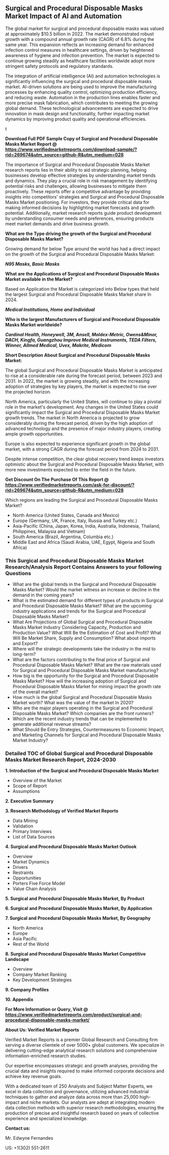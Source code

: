 <h2>Surgical and Procedural Disposable Masks Market Impact of AI and Automation</h2><p>The global market for surgical and procedural disposable masks was valued at approximately $10.5 billion in 2022. The market demonstrated robust growth with a compound annual growth rate (CAGR) of 6.8% during the same year. This expansion reflects an increasing demand for enhanced infection control measures in healthcare settings, driven by heightened awareness of hygiene and infection prevention. The market is expected to continue growing steadily as healthcare facilities worldwide adopt more stringent safety protocols and regulatory standards.</p><p>The integration of artificial intelligence (AI) and automation technologies is significantly influencing the surgical and procedural disposable masks market. AI-driven solutions are being used to improve the manufacturing processes by enhancing quality control, optimizing production efficiency, and reducing waste. Automation in the production lines enables faster and more precise mask fabrication, which contributes to meeting the growing global demand. These technological advancements are expected to drive innovation in mask design and functionality, further impacting market dynamics by improving product quality and operational efficiencies.</p>t</p><p id="" class=""><strong>Download Full PDF Sample Copy of Surgical and Procedural Disposable Masks Market Report @ <a href="https://www.verifiedmarketreports.com/download-sample/?rid=269674&utm_source=github-R&utm_medium=028" target="_blank">https://www.verifiedmarketreports.com/download-sample/?rid=269674&utm_source=github-R&utm_medium=028</a></strong></p><p>The importance of&nbsp;Surgical and Procedural Disposable Masks Market research reports lies in their ability to aid strategic planning, helping businesses develop effective strategies by understanding market trends and dynamics. They play a crucial role in risk management by identifying potential risks and challenges, allowing businesses to mitigate them proactively. These reports offer a competitive advantage by providing insights into competitors' strategies and Surgical and Procedural Disposable Masks Market positioning. For investors, they provide critical data for making informed decisions by highlighting market forecasts and growth potential. Additionally, market research reports guide product development by understanding consumer needs and preferences, ensuring products meet market demands and drive business growth.</p><p><strong>What are the&nbsp;Type driving the growth of the Surgical and Procedural Disposable Masks Market?</strong></p><p id="" class="">Growing demand for below Type around the world has had a direct impact on the growth of the Surgical and Procedural Disposable Masks Market:</p><em><strong>N95 Masks, Basic Masks</strong></em></p><strong>What are the&nbsp;Applications&nbsp;of Surgical and Procedural Disposable Masks Market available in the Market?</strong></p><p id="" class="">Based on Application the Market is categorized into Below types that held the largest Surgical and Procedural Disposable Masks Market share In 2024.</p><em><strong>Medical Institutions, Home and Individual</strong></em></p><strong>Who is the largest Manufacturers of Surgical and Procedural Disposable Masks Market worldwide?</strong></p><p><em><strong>Cardinal Health, Honeywell, 3M, Ansell, Moldex-Metric, Owens&Minor, DACH, Kingfa, Guangzhou Improve Medical Instruments, TEDA Filters, Winner, Allmed Medical, Uvex, Makrite, Medicom</strong></em></p><p id="" class=""><strong>Short Description About Surgical and Procedural Disposable Masks Market:</strong></p><p>The global Surgical and Procedural Disposable Masks Market is anticipated to rise at a considerable rate during the forecast period, between 2023 and 2031. In 2022, the market is growing steadily, and with the increasing adoption of strategies by key players, the market is expected to rise over the projected horizon.</p><p>North America, particularly the United States, will continue to play a pivotal role in the market's development. Any changes in the United States could significantly impact the Surgical and Procedural Disposable Masks Market growth trends. The market in North America is projected to grow considerably during the forecast period, driven by the high adoption of advanced technology and the presence of major industry players, creating ample growth opportunities.</p><p>Europe is also expected to experience significant growth in the global market, with a strong CAGR during the forecast period from 2024 to 2031.</p><p>Despite intense competition, the clear global recovery trend keeps investors optimistic about the Surgical and Procedural Disposable Masks Market, with more new investments expected to enter the field in the future.</p><p id="" class=""><strong>Get Discount On The Purchase Of This Report @ <a href="https://www.verifiedmarketreports.com/ask-for-discount/?rid=269674&utm_source=github-R&utm_medium=028" target="_blank">https://www.verifiedmarketreports.com/ask-for-discount/?rid=269674&utm_source=github-R&utm_medium=028</a></strong></p>Which regions are leading the Surgical and Procedural Disposable Masks Market?</p><ul><li>North America (United States, Canada and Mexico)</li><li>Europe (Germany, UK, France, Italy, Russia and Turkey etc.)</li><li>Asia-Pacific (China, Japan, Korea, India, Australia, Indonesia, Thailand, Philippines, Malaysia and Vietnam)</li><li>South America (Brazil, Argentina, Columbia etc.)</li><li>Middle East and Africa (Saudi Arabia, UAE, Egypt, Nigeria and South Africa)</li></ul><h3 id="" class="">This Surgical and Procedural Disposable Masks Market Research/Analysis Report Contains Answers to your following Questions</h3><ul><li>What are the global trends in the Surgical and Procedural Disposable Masks Market? Would the market witness an increase or decline in the demand in the coming years?</li><li>What is the estimated demand for different types of products in Surgical and Procedural Disposable Masks Market? What are the upcoming industry applications and trends for the Surgical and Procedural Disposable Masks Market?</li><li>What Are Projections of Global Surgical and Procedural Disposable Masks Market Industry Considering Capacity, Production and Production Value? What Will Be the Estimation of Cost and Profit? What Will Be Market Share, Supply and Consumption? What about imports and Export?</li><li>Where will the strategic developments take the industry in the mid to long-term?</li><li>What are the factors contributing to the final price of Surgical and Procedural Disposable Masks Market? What are the raw materials used for Surgical and Procedural Disposable Masks Market manufacturing?</li><li>How big is the opportunity for the Surgical and Procedural Disposable Masks Market? How will the increasing adoption of Surgical and Procedural Disposable Masks Market for mining impact the growth rate of the overall market?</li><li>How much is the global Surgical and Procedural Disposable Masks Market worth? What was the value of the market In 2020?</li><li>Who are the major players operating in the Surgical and Procedural Disposable Masks Market? Which companies are the front runners?</li><li>Which are the recent industry trends that can be implemented to generate additional revenue streams?</li><li>What Should Be Entry Strategies, Countermeasures to Economic Impact, and Marketing Channels for Surgical and Procedural Disposable Masks Market Industry?</li></ul><h3 id="" class="">Detailed TOC of Global Surgical and Procedural Disposable Masks Market Research Report, 2024-2030</h3><p id="" class=""><strong>1. Introduction of the Surgical and Procedural Disposable Masks Market</strong></p><ul><li>Overview of the Market</li><li>Scope of Report</li><li>Assumptions</li></ul><p id="" class=""><strong>2. Executive Summary</strong></p><p id="" class=""><strong>3. Research Methodology of Verified Market Reports</strong></p><ul><li>Data Mining</li><li>Validation</li><li>Primary Interviews</li><li>List of Data Sources</li></ul><p id="" class=""><strong>4. Surgical and Procedural Disposable Masks Market Outlook</strong></p><ul><li>Overview</li><li>Market Dynamics</li><li>Drivers</li><li>Restraints</li><li>Opportunities</li><li>Porters Five Force Model</li><li>Value Chain Analysis</li></ul><p id="" class=""><strong>5. Surgical and Procedural Disposable Masks Market, By Product</strong></p><p id="" class=""><strong>6. Surgical and Procedural Disposable Masks Market, By Application</strong></p><p id="" class=""><strong>7. Surgical and Procedural Disposable Masks Market, By Geography</strong></p><ul><li>North America</li><li>Europe</li><li>Asia Pacific</li><li>Rest of the World</li></ul><p id="" class=""><strong>8. Surgical and Procedural Disposable Masks Market Competitive Landscape</strong></p><ul><li>Overview</li><li>Company Market Ranking</li><li>Key Development Strategies</li></ul><p id="" class=""><strong>9. Company Profiles</strong></p><p id="" class=""><strong>10. Appendix</strong></p><p id="" class=""><strong>For More Information or Query, Visit @ <a href="https://www.verifiedmarketreports.com/product/surgical-and-procedural-disposable-masks-market/" target="_blank">https://www.verifiedmarketreports.com/product/surgical-and-procedural-disposable-masks-market/</a></strong></p><p id="" class=""><strong>About Us: Verified Market Reports</strong></p><p id="" class="">Verified Market Reports is a premier Global Research and Consulting firm serving a diverse clientele of over 5000+ global customers. We specialize in delivering cutting-edge analytical research solutions and comprehensive information-enriched research studies.</p><p id="" class="">Our expertise encompasses strategic and growth analyses, providing the crucial data and insights required to make informed corporate decisions and achieve key revenue goals.</p><p id="" class="">With a dedicated team of 250 Analysts and Subject Matter Experts, we excel in data collection and governance, utilizing advanced industrial techniques to gather and analyze data across more than 25,000 high-impact and niche markets. Our analysts are adept at integrating modern data collection methods with superior research methodologies, ensuring the production of precise and insightful research based on years of collective experience and specialized knowledge.</p><p id="" class=""><strong>Contact us:</strong></p><p id="" class="">Mr. Edwyne Fernandes</p><p id="" class="">US: +1(302) 551-2611</p>